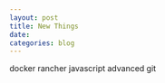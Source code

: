 ```yaml
---
layout: post
title: New Things
date:
categories: blog
---
```

docker
rancher
javascript
advanced git

